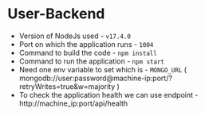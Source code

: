 # User-Backend

- Version of NodeJs used - `v17.4.0`
- Port on which the application runs - `1004`
- Command to build the code - `npm install`
- Command to run the application - `npm start`
- Need one env variable to set which is - `MONGO_URL` ( mongodb://user:password@machine-ip:port/?retryWrites=true&w=majority ) 
- To check the application health we can use endpoint - http://machine_ip:port/api/health
